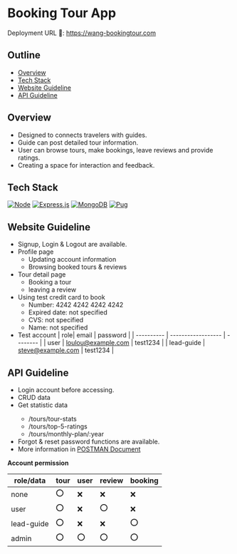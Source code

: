 # Booking Tour App

Deployment URL 🥾: https://wang-bookingtour.com

## Outline

- [Overview](#overview)
- [Tech Stack](#Tech-Stack)
- [Website Guideline](#Website-Guideline)
- [API Guideline](#API-Guideline)

## Overview

- Designed to connects travelers with guides.
- Guide can post detailed tour information.
- User can browse tours, make bookings, leave reviews and provide ratings.
- Creating a space for interaction and feedback.

## Tech Stack

[![Node](https://img.shields.io/badge/Node.js-43853D.svg?logo=node.js&logoColor=white)](https://nodejs.org/docs/latest/api/)
[![Express.js](https://img.shields.io/badge/express.js-%23404d59.svg?style=for-the-badge&logo=express&logoColor=%2361DAFB)](https://expressjs.com/)
[![MongoDB](https://img.shields.io/badge/MongoDB-4ea94b.svg?logo=mongodb&logoColor=white)](https://www.mongodb.com/docs/)
[![Pug](https://img.shields.io/badge/Pug-FFF?style=for-the-badge&logo=pug&logoColor=A86454)](https://pugjs.org/api/getting-started.html)

## Website Guideline

- Signup, Login & Logout are available.
- Profile page
  - Updating account information
  - Browsing booked tours & reviews
- Tour detail page
  - Booking a tour
  - leaving a review
- Using test credit card to book
  - Number: 4242 4242 4242 4242
  - Expired date: not specified
  - CVS: not specified
  - Name: not specified
- Test account
  | role| email | password |
  | ---------- | ------------------ | -------- |
  | user | loulou@example.com | test1234 |
  | lead-guide | steve@example.com | test1234 |

## API Guideline

<ul>
  <li>Login account before accessing.</li>
  <li>CRUD data</li>
  <li>Get statistic data</li>
    <ul>
    <li>/tours/tour-stats</li>
    <li>/tours/top-5-ratings</li>
    <li>/tours/monthly-plan/:year</li>
    </ul>
  <li>Forgot & reset password functions are available.</li>
  <li>More information in <a href="https://documenter.getpostman.com/view/36501836/2sA3s4jq31">POSTMAN Document</a></li>
</ul>

**Account permission**

| role/data  | tour | user | review | booking |
| ---------- | ---- | ---- | ------ | ------- |
| none       | ⭕   | ❌   | ❌     | ❌      |
| user       | ⭕   | ❌   | ⭕     | ❌      |
| lead-guide | ⭕   | ❌   | ❌     | ⭕      |
| admin      | ⭕   | ⭕   | ⭕     | ⭕      |
